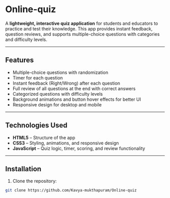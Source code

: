 # Online-quiz

A **lightweight, interactive quiz application** for students and educators to practice and test their knowledge. This app provides instant feedback, question reviews, and supports multiple-choice questions with categories and difficulty levels.

---

## Features

- Multiple-choice questions with randomization  
- Timer for each question  
- Instant feedback (Right/Wrong) after each question  
- Full review of all questions at the end with correct answers   
- Categorized questions with difficulty levels  
- Background animations and button hover effects for better UI  
- Responsive design for desktop and mobile  

---

## Technologies Used

- **HTML5** – Structure of the app  
- **CSS3** – Styling, animations, and responsive design  
- **JavaScript** – Quiz logic, timer, scoring, and review functionality  

---

## Installation

1. Clone the repository:

```bash
git clone https://github.com/Kavya-mukthapuram/Online-quiz
